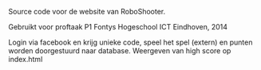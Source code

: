 Source code voor de website van RoboShooter.

Gebruikt voor proftaak P1 Fontys Hogeschool ICT Eindhoven, 2014

Login via facebook en krijg unieke code, speel het spel (extern) en punten worden doorgestuurd naar database. Weergeven van high score op index.html
